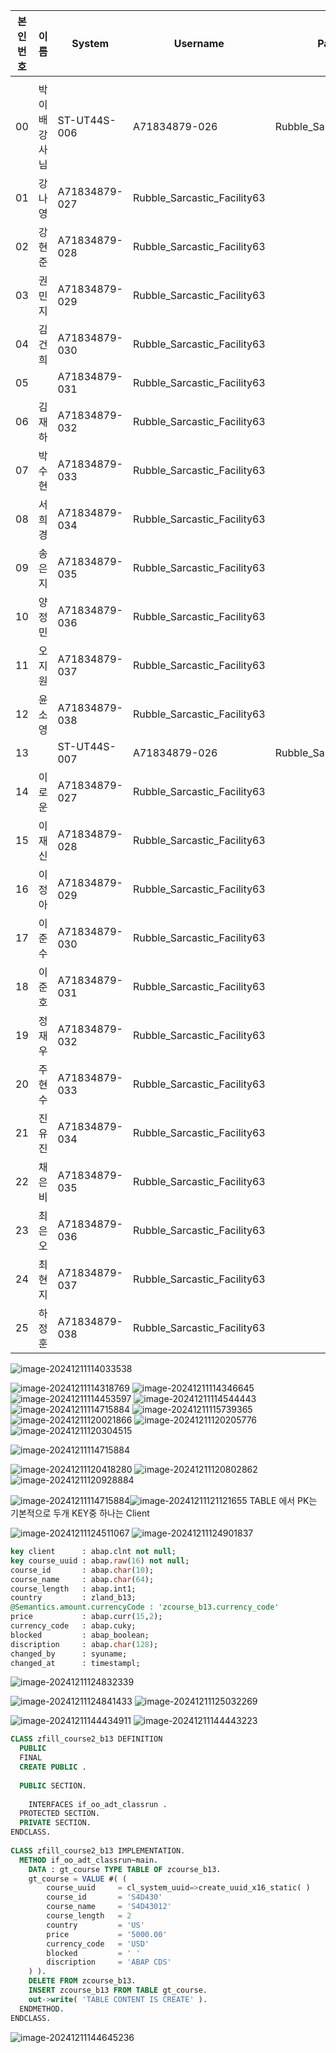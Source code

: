 | 본인번호 | 이름          | System        | Username                    | Password                    |
| -------- | ------------- | ------------- | --------------------------- | --------------------------- |
|          |               |               |                             |                             |
| 00       | 박이배 강사님 | ST-UT44S-006  | A71834879-026               | Rubble_Sarcastic_Facility63 |
| 01       | 강나영        | A71834879-027 | Rubble_Sarcastic_Facility63 |                             |
| 02       | 강현준        | A71834879-028 | Rubble_Sarcastic_Facility63 |                             |
| 03       | 권민지        | A71834879-029 | Rubble_Sarcastic_Facility63 |                             |
| 04       | 김건희        | A71834879-030 | Rubble_Sarcastic_Facility63 |                             |
| 05       |               | A71834879-031 | Rubble_Sarcastic_Facility63 |                             |
| 06       | 김재하        | A71834879-032 | Rubble_Sarcastic_Facility63 |                             |
| 07       | 박수현        | A71834879-033 | Rubble_Sarcastic_Facility63 |                             |
| 08       | 서희경        | A71834879-034 | Rubble_Sarcastic_Facility63 |                             |
| 09       | 송은지        | A71834879-035 | Rubble_Sarcastic_Facility63 |                             |
| 10       | 양정민        | A71834879-036 | Rubble_Sarcastic_Facility63 |                             |
| 11       | 오지원        | A71834879-037 | Rubble_Sarcastic_Facility63 |                             |
| 12       | 윤소영        | A71834879-038 | Rubble_Sarcastic_Facility63 |                             |
| 13       |               | ST-UT44S-007  | A71834879-026               | Rubble_Sarcastic_Facility63 |
| 14       | 이로운        | A71834879-027 | Rubble_Sarcastic_Facility63 |                             |
| 15       | 이재신        | A71834879-028 | Rubble_Sarcastic_Facility63 |                             |
| 16       | 이정아        | A71834879-029 | Rubble_Sarcastic_Facility63 |                             |
| 17       | 이준수        | A71834879-030 | Rubble_Sarcastic_Facility63 |                             |
| 18       | 이준호        | A71834879-031 | Rubble_Sarcastic_Facility63 |                             |
| 19       | 정재우        | A71834879-032 | Rubble_Sarcastic_Facility63 |                             |
| 20       | 주현수        | A71834879-033 | Rubble_Sarcastic_Facility63 |                             |
| 21       | 진유진        | A71834879-034 | Rubble_Sarcastic_Facility63 |                             |
| 22       | 채은비        | A71834879-035 | Rubble_Sarcastic_Facility63 |                             |
| 23       | 최은오        | A71834879-036 | Rubble_Sarcastic_Facility63 |                             |
| 24       | 최현지        | A71834879-037 | Rubble_Sarcastic_Facility63 |                             |
| 25       | 하정훈        | A71834879-038 | Rubble_Sarcastic_Facility63 |                             |

![image-20241211114033538](./../img/image-20241211114033538.png)

![image-20241211114318769](./../img/image-20241211114318769.png)
![image-20241211114346645](./../img/image-20241211114346645.png)
![image-20241211114453597](./../img/image-20241211114453597.png)
![image-20241211114544443](./../img/image-20241211114544443.png)
![image-20241211114715884](./../img/image-20241211114715884.png)
![image-20241211115739365](./../img/image-20241211115739365.png)
![image-20241211120021866](./../img/image-20241211120021866.png)
![image-20241211120205776](./../img/image-20241211120205776.png)
![image-20241211120304515](./../img/image-20241211120304515.png)

![image-20241211114715884](./../img/image-20241211114715884.png)

![image-20241211120418280](./../img/image-20241211120418280.png)
![image-20241211120802862](./../img/image-20241211120802862.png)
![image-20241211120928884](./../img/image-20241211120928884.png)

![image-20241211114715884](./../img/image-20241211114715884.png)![image-20241211121121655](./../img/image-20241211121121655.png)
TABLE 에서 PK는 기본적으로 두개
KEY중 하나는 Client

![image-20241211124511067](./../img/image-20241211124511067.png)
![image-20241211124901837](./../img/image-20241211124901837.png)

```sql
key client      : abap.clnt not null;
key course_uuid : abap.raw(16) not null;
course_id       : abap.char(10);
course_name     : abap.char(64);
course_length   : abap.int1;
country         : zland_b13;
@Semantics.amount.currencyCode : 'zcourse_b13.currency_code'
price           : abap.curr(15,2);
currency_code   : abap.cuky;
blocked         : abap_boolean;
discription     : abap.char(128);
changed_by      : syuname;
changed_at      : timestampl;
```

![image-20241211124832339](./../img/image-20241211124832339.png)

![image-20241211124841433](./../img/image-20241211124841433.png)
![image-20241211125032269](./../img/image-20241211125032269.png)

![image-20241211144434911](./../img/image-20241211144434911.png)
![image-20241211144443223](./../img/image-20241211144443223.png)

```sql
CLASS zfill_course2_b13 DEFINITION
  PUBLIC
  FINAL
  CREATE PUBLIC .
  
  PUBLIC SECTION.
  
    INTERFACES if_oo_adt_classrun .
  PROTECTED SECTION.
  PRIVATE SECTION.
ENDCLASS.
  
CLASS zfill_course2_b13 IMPLEMENTATION.
  METHOD if_oo_adt_classrun~main.
    DATA : gt_course TYPE TABLE OF zcourse_b13.
    gt_course = VALUE #( (
        course_uuid     = cl_system_uuid=>create_uuid_x16_static( )
        course_id       = 'S4D430'
        course_name     = 'S4D43012'
        course_length   = 2
        country         = 'US'
        price           = '5000.00'
        currency_code   = 'USD'
        blocked         = ' '
        discription     = 'ABAP CDS'
    ) ).
    DELETE FROM zcourse_b13.
    INSERT zcourse_b13 FROM TABLE gt_course.
    out->write( 'TABLE CONTENT IS CREATE' ).
  ENDMETHOD.
ENDCLASS.
```

![image-20241211144645236](./../img/image-20241211144645236.png)